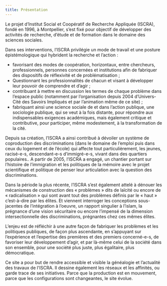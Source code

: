 ```yaml
---
title: Présentation
---
```


Le projet d’Institut Social et Coopératif de Recherche Appliquée (ISCRA), fondé en 1996, à Montpellier, s’est fixé pour objectif de développer des activités de recherche, d’étude et de formation dans le domaine des sciences sociales. 

Dans ses interventions, l’ISCRA privilégie un mode de travail et une posture épistémologique qui hybrident la recherche et l’action : 
-	favorisant des modes de coopération, horizontaux, entre chercheurs, professionnels, personnes concernées et institutions afin de fabriquer des dispositifs de réflexivité et de problématisation ; 
-	Questionnant les professionnalités de chacun et visant à développer leur pouvoir de comprendre et d’agir ;
-	contribuant à mettre en discussion les termes de chaque problème dans l’espace public (notamment par l’organisation depuis 2004 d’Univers-Cité des Savoirs Impliqués et par l’animation même de ce site) ;
-	fabriquant ainsi une science sociale de et dans l’action publique, une sociologie publique, qui se veut à la fois distante, pour répondre aux indispensables exigences académiques, mais également critique et contributive, pour participer, même modestement, à la transformation de la cité.

Depuis sa création, l’ISCRA a ainsi contribué à dévoiler un système de coproduction des discriminations (dans le domaine de l’emploi puis dans ceux du logement et de l’école) qui affecte tout particulièrement, les jeunes, racisé-e-s, descendant-e-s d’immigré-e-s, vivant dans des quartiers populaires.. A partir de 2005, l’ISCRA a engagé, un chantier portant sur l’histoire de l’immigration et les politiques de la mémoire avec le projet scientifique et politique de penser leur articulation avec la question des discriminations.

Dans la période la plus récente, l’ISCRA s’est également attelé à dénouer les mécanismes de construction des « problèmes » dits de laïcité ou encore de « radicalisation » qui sont avant tout des problèmes définis par le « haut » c’est-à-dire par les élites. Et viennent interroger les conceptions sous-jacentes de l’intégration à l’oeuvre, un rapport singulier à l’islam, la prégnance d’une vision sécuritaire ou encore l’impensé de la dimension intersectionnelle des discriminations, prégnantes chez ces mêmes élites. 

L’enjeu est de réfléchir à une autre façon de fabriquer les problèmes et les politiques publiques, de façon plus ascendante, en s’appuyant sur l’expérience et l’expertise des premières et des premiers concerné-e-s, de favoriser leur développement d’agir, et par là-même celui de la société dans son ensemble, pour une société plus juste, plus égalitaire, plus démocratique. 

Ce site a pour but de rendre accessible et visible la généalogie et l’actualité des travaux de l'ISCRA. Il dessine également les réseaux et les affinités, ou garde trace de ses initiatives. Parce que la production est en mouvement, parce que les configurations sont changeantes, le site évolue.

